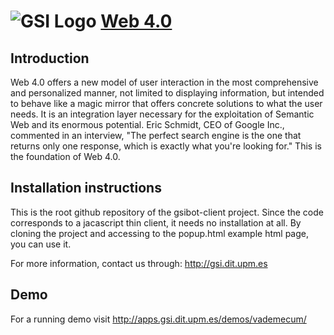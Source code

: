 ![GSI Logo](http://gsi.dit.upm.es/templates/jgsi/images/logo.png)
[Web 4.0](http://gsi.dit.upm.es) 
==================================

Introduction
---------------------
Web 4.0 offers a new model of user interaction in the most comprehensive and personalized manner, not limited to displaying information, but intended to behave like a magic mirror that offers concrete solutions to what the user needs. It is an integration layer necessary for the exploitation of Semantic Web and its enormous potential. Eric Schmidt, CEO of Google Inc., commented in an interview, "The perfect search engine is the one that returns only one response, which is exactly what you're looking for." This is the foundation of Web 4.0.

Installation instructions
------------------------------
This is the root github repository of the gsibot-client project. Since the code corresponds to a jacascript thin client, it needs no installation at all. By cloning the project and accessing to the popup.html example html page, you can use it.

For more information, contact us through: http://gsi.dit.upm.es


Demo
-----------------------------
For a running demo visit http://apps.gsi.dit.upm.es/demos/vademecum/
